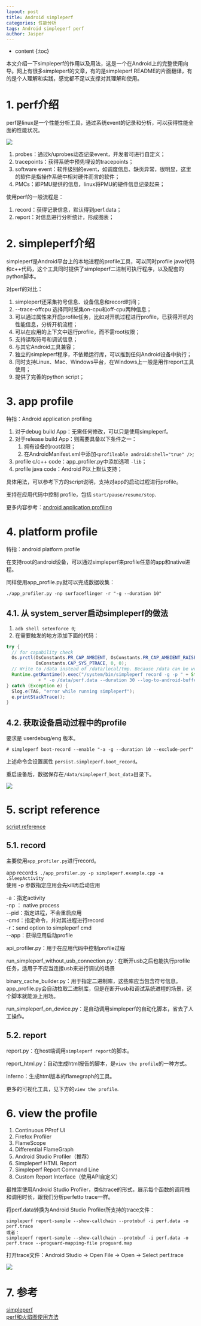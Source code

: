 ```yaml
---
layout: post
title: Android simpleperf
categories: 性能分析 
tags: Android simpleperf perf
author: Jasper
---
```


* content
{:toc}

本文介绍一下simpleperf的作用以及用法，这是一个在Android上的完整使用向导。网上有很多simpleperf的文章，有的是simpleperf README的片面翻译，有的是个人理解和实践，感觉都不足以支撑对其理解和使用。



# 1. perf介绍

perf是linux是一个性能分析工具，通过系统event的记录和分析，可以获得性能全面的性能状况。

![](/images/Android/perf/perf.png)

1. probes：通过k/uprobes动态记录event，开发者可进行自定义；
2. tracepoints：获得系统中预先埋设的tracepoints；
3. software event：软件级别的event，如调度信息、缺页异常，很明显，这里的软件是指操作系统中相对硬件而言的软件；
4. PMCs：即PMU提供的信息，linux将PMU的硬件信息记录起来；

使用perf的一般流程是：
1. record：获得记录信息，默认得到perf.data；
2. report：对信息进行分析统计，形成图表；

# 2. simpleperf介绍

simpleperf是Android平台上的本地进程的profile工具，可以同时profile java代码和c++代码，这个工具同时提供了simpleperf二进制可执行程序，以及配套的python脚本。

对perf的对比：

1. simpleperf还采集符号信息、设备信息和record时间；
2. --trace-offcpu 选择同时采集on-cpu和off-cpu两种信息；
3. 可以通过属性来开启profile任务，比如对开机过程进行profile，已获得开机的性能信息，分析开机流程；
4. 可以在应用的上下文中运行profile，而不需root权限；
5. 支持读取符号和调试信息；
6. 与其它Android工具兼容；
7. 独立的simpleperf程序，不依赖运行库，可以推到任何Android设备中执行；
8. 同时支持Linux、Mac、Windows平台，在Windows上一般是用作report工具使用；
9. 提供了完善的python script；

# 3. app profile

特指：Android application profiling

1. 对于debug build App：无需任何修改，可以只是使用simpleperf。
2. 对于release build App：则需要具备以下条件之一：
   1. 拥有设备的root权限；
   2. 在AndroidManifest.xml中添加`<profileable android:shell="true" />`;
3. profile c/c++ code：app_profiler.py中添加选项 `-lib`；
4. profile java code：Android P以上默认支持；

具体用法，可以参考下方的script说明，支持对app的启动过程进行profile。

支持在应用代码中控制 profile，包括 `start/pause/resume/stop`.

更多内容参考：[android application profiling](http://www.aospxref.com/android-13.0.0_r3/xref/system/extras/simpleperf/doc/android_application_profiling.md)

# 4. platform profile

特指：android platform profile

在支持root的android设备，可以通过simpleperf来profile任意的app和native进程。

同样使用app_profile.py就可以完成数据收集：

`./app_profiler.py -np surfaceflinger -r "-g --duration 10"`

## 4.1. 从 system_server启动simpleperf的做法

1. `adb shell setenforce 0`;
2. 在需要触发的地方添加下面的代码：

```java
try {
  // for capability check
  Os.prctl(OsConstants.PR_CAP_AMBIENT, OsConstants.PR_CAP_AMBIENT_RAISE,
           OsConstants.CAP_SYS_PTRACE, 0, 0);
  // Write to /data instead of /data/local/tmp. Because /data can be written by system user.
  Runtime.getRuntime().exec("/system/bin/simpleperf record -g -p " + String.valueOf(Process.myPid())
            + " -o /data/perf.data --duration 30 --log-to-android-buffer --log verbose");
} catch (Exception e) {
  Slog.e(TAG, "error while running simpleperf");
  e.printStackTrace();
}
```

## 4.2. 获取设备启动过程中的profile

要求是 userdebug/eng 版本。

`# simpleperf boot-record --enable "-a -g --duration 10 --exclude-perf"`

上述命令会设置属性 `persist.simpleperf.boot_record`。

重启设备后，数据保存在`/data/simpleperf_boot_data`目录下。

![](/images/Android/perf/boot_time_profile.png)

# 5. script reference

[script reference](http://www.aospxref.com/android-13.0.0_r3/xref/system/extras/simpleperf/doc/scripts_reference.md)

## 5.1. record

主要使用`app_profiler.py`进行record。

app record:`$ ./app_profiler.py -p simpleperf.example.cpp -a .SleepActivity`  
使用 -p 参数指定应用会先kill再启动应用

-a：指定activity  
-np ： native process  
--pid：指定进程，不会重启应用  
-cmd：指定命令，并对其进程进行record  
-r：send option to simpleperf cmd  
--app：获得应用启动profile  

api_profiler.py：用于在应用代码中控制profile过程

run_simpleperf_without_usb_connection.py：在断开usb之后也能执行profile任务，适用于不应当连接usb来进行调试的场景

binary_cache_builder.py：用于指定二进制库，这些库应当包含符号信息。app_profile.py会自动拉取二进制库，但是在断开usb和调试系统进程的场景，这个脚本就能派上用场。

run_simpleperf_on_device.py：是自动调用simpleperf的自动化脚本，省去了人工操作。

## 5.2. report

report.py：在host端调用`simpleperf report`的脚本。

report_html.py：自动生成html报告的脚本，是`view the profile`的一种方式。

inferno：生成html版本的flamegraph的工具。

更多的可视化工具，见下方的`view the profile`.

# 6. view the profile

1. Continuous PProf UI
2. Firefox Profiler
3. FlameScope
4. Differential FlameGraph
5. Android Studio Profiler（推荐）
6. Simpleperf HTML Report
7. Simpleperf Report Command Line
8. Custom Report Interface（使用API自定义）

最推崇使用Android Studio Profiler，类似trace的形式，展示每个函数的调用栈和调用时长，跟我们分析perfetto trace一样。

将perf.data转换为Android Studio Profiler所支持的trace文件：  
```
simpleperf report-sample --show-callchain --protobuf -i perf.data -o perf.trace
或者：
simpleperf report-sample --show-callchain --protobuf -i perf.data -o perf.trace --proguard-mapping-file proguard.map
```

打开trace文件：Android Studio -> Open File -> Open -> Select perf.trace

![](/images/Android/perf/android_studio_profiler_open_perf_trace.png)


# 7. 参考

[simpleperf](http://www.aospxref.com/android-13.0.0_r3/xref/system/extras/simpleperf/doc/)  
[perf和火焰图使用方法](https://cloud.tencent.com/developer/beta/article/2245316)  
